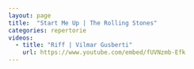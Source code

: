 ```yaml
---
layout: page
title:  "Start Me Up | The Rolling Stones"
categories: repertorie
videos:
  - title: "Riff | Vilmar Gusberti"
    url: https://www.youtube.com/embed/fUVNzmb-Efk
---
```

